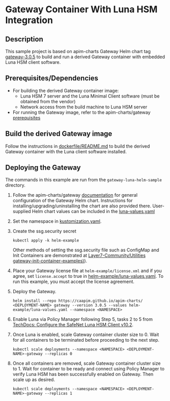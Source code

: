 # Gateway Container With Luna HSM Integration

## Description
This sample project is based on apim-charts Gateway Helm chart tag [gateway-3.0.5](https://github.com/CAAPIM/apim-charts/tree/gateway-3.0.5)
to build and run a derived Gateway container with embedded Luna HSM client software.

## Prerequisites/Dependencies
* For building the derived Gateway container image:
   * Luna HSM 7 server and the Luna Minimal Client software (must be obtained from the vendor)
   * Network access from the build machine to Luna HSM server
* For running the Gateway image, refer to the apim-charts/gateway [prerequisites](https://github.com/CAAPIM/apim-charts/tree/gateway-3.0.5/charts/gateway#prerequisites)

## Build the derived Gateway image
Follow the instructions in [dockerfile/README.md](dockerfile/README.md) to build the derived Gateway container
with the Luna client software installed.

## Deploying the Gateway
The commands in this example are run from the `gateway-luna-helm-sample` directory.

1. Follow the apim-charts/gateway [documentation](https://github.com/CAAPIM/apim-charts/blob/gateway-3.0.5/charts/gateway/README.md)
   for general configuration of the Gateway Helm chart. Instructions for installing/upgrading/uninstalling the chart are also provided there.
   User-supplied Helm chart values can be included in the [luna-values.yaml](helm-example/luna-values.yaml)

1. Set the namespace in [kustomization.yaml](helm-example/kustomization.yaml).

1. Create the ssg.security secret
   ```
   kubectl apply -k helm-example
   ```

   Other methods of setting the ssg.security file such as ConfigMap and Init Containers are
   demonstrated at [Layer7-Community/Utilities gateway-init-container-examples)](https://github.com/Layer7-Community/Utilities/tree/main/gateway-init-container-examples)).

1. Place your Gateway license file at `helm-example/license.xml` and if you agree, set `license.accept` to true in 
[helm-example/luna-values.yaml](helm-example/luna-values.yaml). To run this example, you must accept the license agreement.

1. Deploy the Gateway. 
   ```
   helm install --repo https://caapim.github.io/apim-charts/ <DEPLOYMENT-NAME> gateway --version 3.0.5 --values helm-example/luna-values.yaml --namespace <NAMESPACE>
   ```

1. Enable Luna via Policy Manager following Step 5, tasks 2 to 5 from [TechDocs: Configure the SafeNet Luna HSM Client v10.2](https://techdocs.broadcom.com/us/en/ca-enterprise-software/layer7-api-management/api-gateway/10-1/install-configure-upgrade/configure-the-appliance-gateway/configure-hardware-security-modules-hsm/configure-safenet-luna-sa-hsm-parent/configure-the-safenet-luna-hsm-client-v102.html).

1. Once Luna is enabled, scale Gateway container cluster size to 0. Wait for all containers to be terminated before proceeding to the next step.
   ```
   kubectl scale deployments --namespace <NAMESPACE> <DEPLOYMENT-NAME>-gateway --replicas 0
   ```

1. Once all containers are removed, scale Gateway container cluster size to 1. Wait for container to be 
ready and connect using Policy Manager to verify Luna HSM has been successfully enabled on Gateway.
Then scale up as desired.
   ```
   kubectl scale deployments --namespace <NAMESPACE> <DEPLOYMENT-NAME>-gateway --replicas 1
   ```